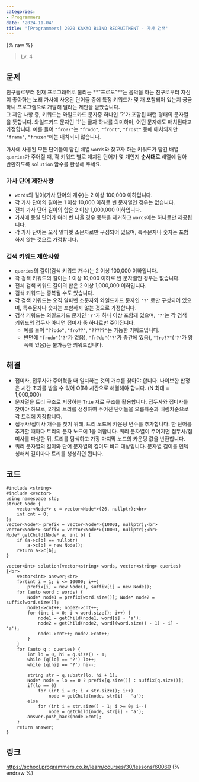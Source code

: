 ```yaml
---
categories:
- Programmers
date: '2024-11-04'
title: '[Programmers] 2020 KAKAO BLIND RECRUITMENT - 가사 검색'
---
```


{% raw %}
> Lv. 4<br>

## 문제
친구들로부터 천재 프로그래머로 불리는  **"프로도"**는 음악을 하는 친구로부터 자신이 좋아하는 노래 가사에 사용된 단어들 중에 특정 키워드가 몇 개 포함되어 있는지 궁금하니 프로그램으로 개발해 달라는 제안을 받았습니다.  
그 제안 사항 중, 키워드는 와일드카드 문자중 하나인 '?'가 포함된 패턴 형태의 문자열을 뜻합니다. 와일드카드 문자인 '?'는 글자 하나를 의미하며, 어떤 문자에도 매치된다고 가정합니다. 예를 들어  `"fro??"`는  `"frodo"`,  `"front"`,  `"frost"`  등에 매치되지만  `"frame"`,  `"frozen"`에는 매치되지 않습니다.

가사에 사용된 모든 단어들이 담긴 배열  `words`와 찾고자 하는 키워드가 담긴 배열  `queries`가 주어질 때, 각 키워드 별로 매치된 단어가 몇 개인지  **순서대로**  배열에 담아 반환하도록  `solution`  함수를 완성해 주세요.

### 가사 단어 제한사항
-   `words`의 길이(가사 단어의 개수)는 2 이상 100,000 이하입니다.
-   각 가사 단어의 길이는 1 이상 10,000 이하로 빈 문자열인 경우는 없습니다.
-   전체 가사 단어 길이의 합은 2 이상 1,000,000 이하입니다.
-   가사에 동일 단어가 여러 번 나올 경우 중복을 제거하고  `words`에는 하나로만 제공됩니다.
-   각 가사 단어는 오직 알파벳 소문자로만 구성되어 있으며, 특수문자나 숫자는 포함하지 않는 것으로 가정합니다.

### 검색 키워드 제한사항
-   `queries`의 길이(검색 키워드 개수)는 2 이상 100,000 이하입니다.
-   각 검색 키워드의 길이는 1 이상 10,000 이하로 빈 문자열인 경우는 없습니다.
-   전체 검색 키워드 길이의 합은 2 이상 1,000,000 이하입니다.
-   검색 키워드는 중복될 수도 있습니다.
-   각 검색 키워드는 오직 알파벳 소문자와 와일드카드 문자인  `'?'`  로만 구성되어 있으며, 특수문자나 숫자는 포함하지 않는 것으로 가정합니다.
-   검색 키워드는 와일드카드 문자인  `'?'`가 하나 이상 포함돼 있으며,  `'?'`는 각 검색 키워드의 접두사 아니면 접미사 중 하나로만 주어집니다.
    -   예를 들어  `"??odo"`,  `"fro??"`,  `"?????"`는 가능한 키워드입니다.
    -   반면에  `"frodo"`(`'?'`가 없음),  `"fr?do"`(`'?'`가 중간에 있음),  `"?ro??"`(`'?'`가 양쪽에 있음)는 불가능한 키워드입니다.

## 해결
- 접미사, 접두사가 주어졌을 때 일치하는 것의 개수를 찾아야 합니다. 나이브한 판정은 시간 초과를 받을 수 있어 O(N) 시간으로 해결해야 합니다. (N 최대 = 1,000,000)
- 문자열을 트리 구조로 저장하는 `Trie` 자료 구조를 활용합니다. 접두사와 접미사를 찾아야 하므로, 2개의 트리를 생성하여 주어진 단어들을 오름차순과 내림차순으로 각 트리에 저장합니다.
- 접두사/접미사 개수를 찾기 위해, 트리 노드에 카운팅 변수를 추가합니다. 한 단어를 추가할 때마다 트리의 문자 노드에 1을 더합니다. 쿼리 문자열이 주어지면 접두사/접미사를 파싱한 뒤, 트리를 탐색하고 가장 마지막 노드의 카운팅 값을 반환합니다.
- 쿼리 문자열의 길이와 단어 문자열의 길이도 비교 대상입니다. 문자열 길이를 인덱싱해서 길이마다 트리를 생성하면 됩니다.

## 코드
```
#include <string>
#include <vector>
using namespace std;
struct Node {
    vector<Node*> c = vector<Node*>(26, nullptr);<br>
    int cnt = 0;
};
vector<Node*> prefix = vector<Node*>(10001, nullptr);<br>
vector<Node*> suffix = vector<Node*>(10001, nullptr);<br>
Node* getChild(Node* a, int b) {
    if (a->c[b] == nullptr)
        a->c[b] = new Node();
    return a->c[b];
}

vector<int> solution(vector<string> words, vector<string> queries) {<br>
    vector<int> answer;<br>
    for(int i = 1; i <= 10000; i++) 
        prefix[i] = new Node(), suffix[i] = new Node();
    for (auto word : words) {
        Node* node1 = prefix[word.size()]; Node* node2 = suffix[word.size()];
        node1->cnt++; node2->cnt++;
        for (int i = 0; i < word.size(); i++) {
            node1 = getChild(node1, word[i] - 'a');
            node2 = getChild(node2, word[(word.size() - 1) - i] - 'a');
            node1->cnt++; node2->cnt++;
        }
    }
    for (auto q : queries) {
        int lo = 0, hi = q.size() - 1;
        while (q[lo] == '?') lo++;
        while (q[hi] == '?') hi--;
        
        string str = q.substr(lo, hi + 1);
        Node* node = lo == 0 ? prefix[q.size()] : suffix[q.size()];
        if(lo == 0)
            for (int i = 0; i < str.size(); i++)
                node = getChild(node, str[i] - 'a');
        else
            for (int i = str.size() - 1; i >= 0; i--)
                node = getChild(node, str[i] - 'a');
        answer.push_back(node->cnt);
    }
    return answer;
}
```

## 링크
https://school.programmers.co.kr/learn/courses/30/lessons/60060
{% endraw %}